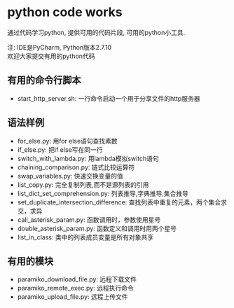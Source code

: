 # python code works
通过代码学习python, 提供可用的代码片段, 可用的python小工具.

注: IDE是PyCharm, Python版本2.7.10  
欢迎大家提交有用的python代码  

## 有用的命令行脚本
* start_http_server.sh: 一行命令启动一个用于分享文件的http服务器

## 语法样例
* for_else.py: 用for else语句查找素数
* if_else.py: 把if else写在同一行
* switch_with_lambda.py: 用lambda模拟switch语句
* chaining_comparison.py: 链式比较运算符
* swap_variables.py: 快速交换变量的值
* list_copy.py: 完全复制列表,而不是源列表的引用
* list_dict_set_comprehension.py: 列表推导,字典推导,集合推导
* set_duplicate_intersection_difference: 查找列表中重复的元素，两个集合求交，求异
* call_asterisk_param.py: 函数调用时，参数使用星号
* double_asterisk_param.py: 函数定义和调用时用两个星号
* list_in_class: 类中的列表成员变量是所有对象共享

## 有用的模块
* paramiko_download_file.py: 远程下载文件
* paramiko_remote_exec.py: 远程执行命令
* paramiko_upload_file.py: 远程上传文件